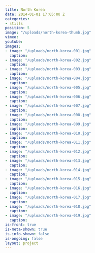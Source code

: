 ```yaml
---
title: North Korea
date: 2014-01-01 17:05:00 Z
categories:
- stills
position: 5
image: "/uploads/north-korea-thumb.jpg"
vimeo: 
youtube: 
images:
- image: "/uploads/north-korea-001.jpg"
  caption: 
- image: "/uploads/north-korea-002.jpg"
  caption: 
- image: "/uploads/north-korea-003.jpg"
  caption: 
- image: "/uploads/north-korea-004.jpg"
  caption: 
- image: "/uploads/north-korea-005.jpg"
  caption: 
- image: "/uploads/north-korea-006.jpg"
  caption: 
- image: "/uploads/north-korea-007.jpg"
  caption: 
- image: "/uploads/north-korea-008.jpg"
  caption: 
- image: "/uploads/north-korea-009.jpg"
  caption: 
- image: "/uploads/north-korea-010.jpg"
  caption: 
- image: "/uploads/north-korea-011.jpg"
  caption: 
- image: "/uploads/north-korea-012.jpg"
  caption: 
- image: "/uploads/north-korea-013.jpg"
  caption: 
- image: "/uploads/north-korea-014.jpg"
  caption: 
- image: "/uploads/north-korea-015.jpg"
  caption: 
- image: "/uploads/north-korea-016.jpg"
  caption: 
- image: "/uploads/north-korea-017.jpg"
  caption: 
- image: "/uploads/north-korea-018.jpg"
  caption: 
- image: "/uploads/north-korea-019.jpg"
  caption: 
is-front: true
is-meta-shown: true
is-info-shown: false
is-ongoing: false
layout: project
---
```



